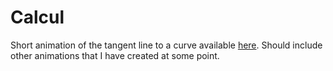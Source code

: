 # Calcul

Short animation of the tangent line to a curve available [here](https://dana996.github.io/Calcul/lines.html). Should include other animations that I have created at some point.
